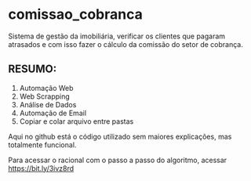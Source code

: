 # comissao_cobranca
Sistema de gestão da imobiliária, verificar os clientes que pagaram atrasados e com isso fazer o cálculo da comissão do setor de cobrança.

## RESUMO:
1. Automação Web
2. Web Scrapping
3. Análise de Dados
4. Automação de Email
5. Copiar e colar arquivo entre pastas

Aqui no github está o código utilizado sem maiores explicações, mas totalmente funcional.

Para acessar o racional com o passo a passo do algoritmo, acessar https://bit.ly/3ivz8rd
